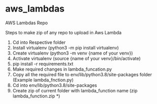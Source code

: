 # aws_lambdas
AWS Lambdas Repo

Steps to make zip of any repo to upload in Aws Lambda

1. Cd into Respective folder
2. Install virtualenv (python3 -m pip install virtualenv)
3. Create virtualenv (python3 -m venv {name of your venv})
4. Activate virtualenv (source {name of your venv}/bin/activate)
5. pip install -r requirements.txt
6. Make required changes in lambda_funcation.py
7. Copy all the required file to env/lib/python3.8/site-packages folder (Example lambda_fnction.py)
6. Cd into env/lib/python3.8/site-packages
7. Create zip of current folder with lambda_function name (zip lambda_function.zip *)
